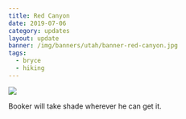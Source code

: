 ```yaml
---
title: Red Canyon 
date: 2019-07-06
category: updates
layout: update
banner: /img/banners/utah/banner-red-canyon.jpg
tags:
  - bryce
  - hiking
---
```


<img src="{{ site.cdn }}/img/updates/utah/red-canyon.jpg">

<p class="text-center">
    Booker will take shade wherever he can get it.
</p>